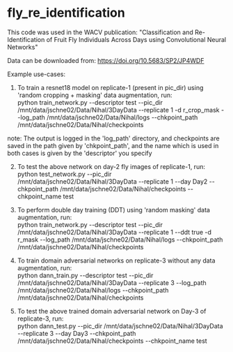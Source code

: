 # fly_re_identification

This code was used in the WACV publication: "Classification and Re-Identification of Fruit Fly Individuals Across Days using Convolutional Neural Networks"

Data can be downloaded from: https://doi.org/10.5683/SP2/JP4WDF

Example use-cases:

1. To train a resnet18 model on replicate-1 (present in pic_dir) using 'random cropping + masking' data augmentation, run:\
python train_network.py --descriptor test --pic_dir /mnt/data/jschne02/Data/Nihal/3DayData --replicate 1 -d r_crop_mask --log_path /mnt/data/jschne02/Data/Nihal/logs --chkpoint_path /mnt/data/jschne02/Data/Nihal/checkpoints 

note: The output is logged in the 'log_path' directory, and checkpoints are saved in the path given by 'chkpoint_path', and the name which is used in both cases is given by the 'descriptor' you specify

2. To test the above network on day-2 fly images of replicate-1, run:\
python test_network.py --pic_dir /mnt/data/jschne02/Data/Nihal/3DayData --replicate 1 --day Day2 --chkpoint_path /mnt/data/jschne02/Data/Nihal/checkpoints --chkpoint_name test

3. To perform double day training (DDT) using 'random masking' data augmentation, run:\
python train_network.py --descriptor test --pic_dir /mnt/data/jschne02/Data/Nihal/3DayData --replicate 1 --ddt true -d r_mask --log_path /mnt/data/jschne02/Data/Nihal/logs --chkpoint_path /mnt/data/jschne02/Data/Nihal/checkpoints 

4. To train domain adversarial networks on replicate-3 without any data augmentation, run:\
python dann_train.py --descriptor test --pic_dir /mnt/data/jschne02/Data/Nihal/3DayData --replicate 3 --log_path /mnt/data/jschne02/Data/Nihal/logs --chkpoint_path /mnt/data/jschne02/Data/Nihal/checkpoints

5. To test the above trained domain adversarial network on Day-3 of replicate-3, run:\
python dann_test.py --pic_dir /mnt/data/jschne02/Data/Nihal/3DayData --replicate 3 --day Day3 --chkpoint_path /mnt/data/jschne02/Data/Nihal/checkpoints --chkpoint_name test
